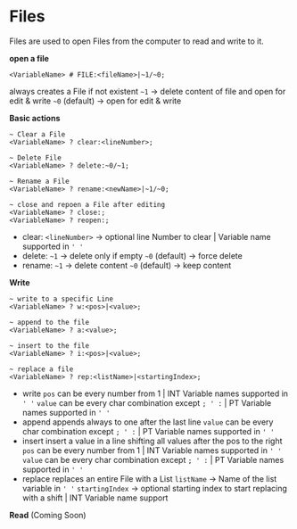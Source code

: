 # Files

Files are used to open Files from the computer to read and write to it.

**open a file**
```zephyr
<VariableName> # FILE:<fileName>|~1/~0;
```

always creates a File if not existent
`~1` -> delete content of file and open for edit & write
`~0` (default) -> open for edit & write

**Basic actions**
```zephyr
~ Clear a File
<VariableName> ? clear:<lineNumber>;

~ Delete File
<VariableName> ? delete:~0/~1;

~ Rename a File
<VariableName> ? rename:<newName>|~1/~0;

~ close and repoen a File after editing
<VariableName> ? close:;
<VariableName> ? reopen:;
```
- clear:
`<lineNumber>` -> optional line Number to clear | Variable name supported in `' '`
- delete:
`~1` -> delete only if empty
`~0` (default) -> force delete
- rename:
`~1` -> delete content
`~0` (default) -> keep content

**Write**
```zephyr
~ write to a specific Line
<VariableName> ? w:<pos>|<value>;

~ append to the file
<VariableName> ? a:<value>;

~ insert to the file
<VariableName> ? i:<pos>|<value>;

~ replace a file
<VariableName> ? rep:<listName>|<startingIndex>;
```
- write
`pos` can be every number from 1 | INT Variable names supported in `' '`
`value` can be every char combination except `; ' :` | PT Variable names supported in `' '`
- append
appends always to one after the last line
`value` can be every char combination except `; ' :` | PT Variable names supported in `' '`
- insert
insert a value in a line shifting all values after the pos to the right
`pos` can be every number from 1 | INT Variable names supported in `' '`
`value` can be every char combination except `; ' :` | PT Variable names supported in `' '`
- replace
replaces an entire File with a List
`listName` -> Name of the list variable in `' '`
`startingIndex` -> optional starting index to start replacing with a shift | INT Variable name support

**Read** (Coming Soon)
